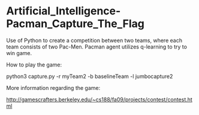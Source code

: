# Artificial_Intelligence-Pacman_Capture_The_Flag
Use of Python to create a competition between two teams, where each team consists of two Pac-Men. Pacman agent utilizes q-learning to try to win game.

How to play the game:

python3 capture.py -r myTeam2 -b baselineTeam -l jumbocapture2

More information regarding the game:

http://gamescrafters.berkeley.edu/~cs188/fa09/projects/contest/contest.html

